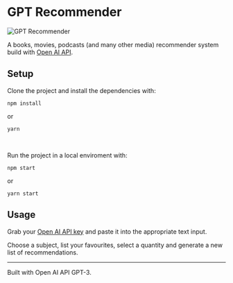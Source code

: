 # GPT Recommender

![GPT Recommender](https://github.com/ChrisUser/GPT-recommender/blob/feature/implement-tests/src/resources/images/screenshot.png?raw=true)

A books, movies, podcasts (and many other media) recommender system build with [Open AI API](https://openai.com/api/).

## Setup

Clone the project and install the dependencies with:

```console
npm install
```

or

```console
yarn
```

<br />

Run the project in a local enviroment with:

```console
npm start
```

or

```console
yarn start
```

## Usage

Grab your [Open AI API key](https://help.openai.com/en/articles/4936850-where-do-i-find-my-secret-api-key) and paste it into the appropriate text input.

Choose a subject, list your favourites, select a quantity and generate a new list of recommendations.

---

Built with Open AI API GPT-3.
